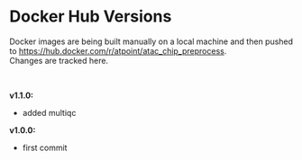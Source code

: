 # Docker Hub Versions

Docker images are being built manually on a local machine and then pushed to https://hub.docker.com/r/atpoint/atac_chip_preprocess.  
Changes are tracked here.  

<br>

**v1.1.0:**  
- added multiqc

**v1.0.0:**  
- first commit
